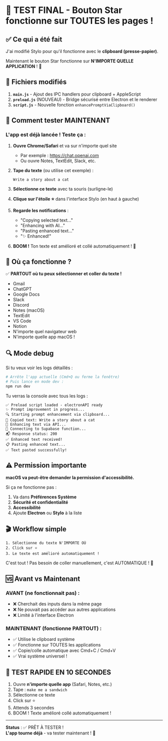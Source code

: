 # 🎯 TEST FINAL - Bouton Star fonctionne sur TOUTES les pages !

## ✅ Ce qui a été fait

J'ai modifié Stylo pour qu'il fonctionne avec le **clipboard (presse-papier)**. 

Maintenant le bouton Star fonctionne sur **N'IMPORTE QUELLE APPLICATION** ! 🚀

## 🔧 Fichiers modifiés

1. **`main.js`** - Ajout des IPC handlers pour clipboard + AppleScript
2. **`preload.js`** (NOUVEAU) - Bridge sécurisé entre Electron et le renderer
3. **`script.js`** - Nouvelle fonction `enhancePromptViaClipboard()`

## 🧪 Comment tester MAINTENANT

### L'app est déjà lancée ! Teste ça :

1. **Ouvre Chrome/Safari** et va sur n'importe quel site
   - Par exemple : https://chat.openai.com
   - Ou ouvre Notes, TextEdit, Slack, etc.

2. **Tape du texte** (ou utilise cet exemple) :
   ```
   Write a story about a cat
   ```

3. **Sélectionne ce texte** avec ta souris (surligne-le)

4. **Clique sur l'étoile ⭐** dans l'interface Stylo (en haut à gauche)

5. **Regarde les notifications** :
   - "Copying selected text..."
   - "Enhancing with AI..."
   - "Pasting enhanced text..."
   - "✨ Enhanced!"

6. **BOOM !** Ton texte est amélioré et collé automatiquement ! 🎉

## 📱 Où ça fonctionne ?

✅ **PARTOUT où tu peux sélectionner et coller du texte !**

- Gmail
- ChatGPT
- Google Docs
- Slack
- Discord
- Notes (macOS)
- TextEdit
- VS Code
- Notion
- N'importe quel navigateur web
- N'importe quelle app macOS !

## 🔍 Mode debug

Si tu veux voir les logs détaillés :

```bash
# Arrête l'app actuelle (Cmd+Q ou ferme la fenêtre)
# Puis lance en mode dev :
npm run dev
```

Tu verras la console avec tous les logs :
```
✅ Preload script loaded - electronAPI ready
✨ Prompt improvement in progress...
🔍 Starting prompt enhancement via clipboard...
📄 Copied text: Write a story about a cat
🚀 Enhancing text via API...
📡 Connecting to Supabase function...
📬 Response status: 200
✅ Enhanced text received!
📋 Pasting enhanced text...
✅ Text pasted successfully!
```

## ⚠️ Permission importante

**macOS va peut-être demander la permission d'accessibilité.**

Si ça ne fonctionne pas :
1. Va dans **Préférences Système**
2. **Sécurité et confidentialité**
3. **Accessibilité**
4. Ajoute **Electron** ou **Stylo** à la liste

## 🎬 Workflow simple

```
1. Sélectionne du texte N'IMPORTE OÙ
2. Click sur ⭐
3. Le texte est amélioré automatiquement !
```

C'est tout ! Pas besoin de coller manuellement, c'est AUTOMATIQUE ! 🚀

## 🆚 Avant vs Maintenant

### AVANT (ne fonctionnait pas) :
- ❌ Cherchait des inputs dans la même page
- ❌ Ne pouvait pas accéder aux autres applications
- ❌ Limité à l'interface Electron

### MAINTENANT (fonctionne PARTOUT) :
- ✅ Utilise le clipboard système
- ✅ Fonctionne sur TOUTES les applications
- ✅ Copie/colle automatique avec Cmd+C / Cmd+V
- ✅ Vrai système universel !

## 🎉 TEST RAPIDE EN 10 SECONDES

1. Ouvre **n'importe quelle app** (Safari, Notes, etc.)
2. Tape : `make me a sandwich`
3. Sélectionne ce texte
4. Click sur ⭐
5. Attends 3 secondes
6. BOOM ! Texte amélioré collé automatiquement !

---

**Status** : ✅ PRÊT À TESTER !  
**L'app tourne déjà** - va tester maintenant ! 🚀

